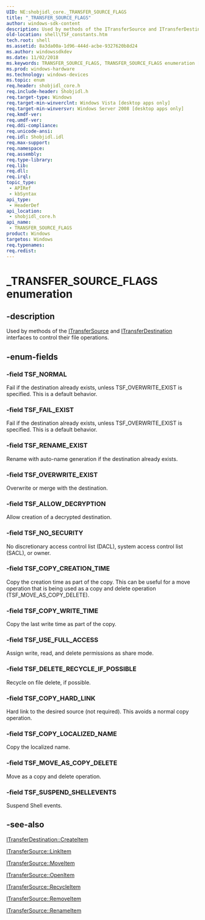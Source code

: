 ```yaml
---
UID: NE:shobjidl_core._TRANSFER_SOURCE_FLAGS
title: "_TRANSFER_SOURCE_FLAGS"
author: windows-sdk-content
description: Used by methods of the ITransferSource and ITransferDestination interfaces to control their file operations.
old-location: shell\TSF_constants.htm
tech.root: shell
ms.assetid: 8a3da00a-1d96-444d-acbe-9327620b8d24
ms.author: windowssdkdev
ms.date: 11/02/2018
ms.keywords: TRANSFER_SOURCE_FLAGS, TRANSFER_SOURCE_FLAGS enumeration [Windows Shell], TSF_ALLOW_DECRYPTION, TSF_COPY_CREATION_TIME, TSF_COPY_HARD_LINK, TSF_COPY_LOCALIZED_NAME, TSF_COPY_WRITE_TIME, TSF_DELETE_RECYCLE_IF_POSSIBLE, TSF_FAIL_EXIST, TSF_MOVE_AS_COPY_DELETE, TSF_NORMAL, TSF_NO_SECURITY, TSF_OVERWRITE_EXIST, TSF_RENAME_EXIST, TSF_SUSPEND_SHELLEVENTS, TSF_USE_FULL_ACCESS, _TRANSFER_SOURCE_FLAGS, _shell_TSF_constants, shell.TSF_constants, shobjidl_core/TRANSFER_SOURCE_FLAGS, shobjidl_core/TSF_ALLOW_DECRYPTION, shobjidl_core/TSF_COPY_CREATION_TIME, shobjidl_core/TSF_COPY_HARD_LINK, shobjidl_core/TSF_COPY_LOCALIZED_NAME, shobjidl_core/TSF_COPY_WRITE_TIME, shobjidl_core/TSF_DELETE_RECYCLE_IF_POSSIBLE, shobjidl_core/TSF_FAIL_EXIST, shobjidl_core/TSF_MOVE_AS_COPY_DELETE, shobjidl_core/TSF_NORMAL, shobjidl_core/TSF_NO_SECURITY, shobjidl_core/TSF_OVERWRITE_EXIST, shobjidl_core/TSF_RENAME_EXIST, shobjidl_core/TSF_SUSPEND_SHELLEVENTS, shobjidl_core/TSF_USE_FULL_ACCESS
ms.prod: windows-hardware
ms.technology: windows-devices
ms.topic: enum
req.header: shobjidl_core.h
req.include-header: Shobjidl.h
req.target-type: Windows
req.target-min-winverclnt: Windows Vista [desktop apps only]
req.target-min-winversvr: Windows Server 2008 [desktop apps only]
req.kmdf-ver: 
req.umdf-ver: 
req.ddi-compliance: 
req.unicode-ansi: 
req.idl: Shobjidl.idl
req.max-support: 
req.namespace: 
req.assembly: 
req.type-library: 
req.lib: 
req.dll: 
req.irql: 
topic_type:
 - APIRef
 - kbSyntax
api_type:
 - HeaderDef
api_location:
 - shobjidl_core.h
api_name:
 - TRANSFER_SOURCE_FLAGS
product: Windows
targetos: Windows
req.typenames: 
req.redist: 
---
```


# _TRANSFER_SOURCE_FLAGS enumeration


## -description


Used by methods of the <a href="https://msdn.microsoft.com/341966d4-f9cf-457d-97ef-8e6107544283">ITransferSource</a> and <a href="https://msdn.microsoft.com/8d0049e0-e227-40ae-a282-cdc17f227e24">ITransferDestination</a> interfaces to control their file operations.


## -enum-fields




### -field TSF_NORMAL

Fail if the destination already exists, unless TSF_OVERWRITE_EXIST is specified. This is a default behavior.


### -field TSF_FAIL_EXIST

Fail if the destination already exists, unless TSF_OVERWRITE_EXIST is specified. This is a default behavior.


### -field TSF_RENAME_EXIST

Rename with auto-name generation if the destination already exists.


### -field TSF_OVERWRITE_EXIST

Overwrite or merge with the destination.


### -field TSF_ALLOW_DECRYPTION

Allow creation of a decrypted destination.


### -field TSF_NO_SECURITY

No discretionary access control list (DACL), system access control list (SACL), or owner.


### -field TSF_COPY_CREATION_TIME

Copy the creation time as part of the copy. This can be useful for a move operation that is being used as a copy and delete operation (TSF_MOVE_AS_COPY_DELETE).


### -field TSF_COPY_WRITE_TIME

Copy the last write time as part of the copy.


### -field TSF_USE_FULL_ACCESS

Assign write, read, and delete permissions as share mode.


### -field TSF_DELETE_RECYCLE_IF_POSSIBLE

Recycle on file delete, if possible.


### -field TSF_COPY_HARD_LINK

Hard link to the desired source (not required). This avoids a normal copy operation.


### -field TSF_COPY_LOCALIZED_NAME

Copy the localized name.


### -field TSF_MOVE_AS_COPY_DELETE

Move as a copy and delete operation.


### -field TSF_SUSPEND_SHELLEVENTS

Suspend Shell events.


## -see-also




<a href="https://msdn.microsoft.com/56a02dd1-2118-4585-b6e9-8223c086b48a">ITransferDestination::CreateItem</a>



<a href="https://msdn.microsoft.com/e373c790-5366-4bff-a08d-817b0c566b1d">ITransferSource::LinkItem</a>



<a href="https://msdn.microsoft.com/de59291c-12ad-4639-bc10-d8416a979eb7">ITransferSource::MoveItem</a>



<a href="https://msdn.microsoft.com/8f051923-2798-43e9-8e8d-95eec5f618aa">ITransferSource::OpenItem</a>



<a href="https://msdn.microsoft.com/ee99a1ff-1a3e-46a4-82c6-df5f6c26c396">ITransferSource::RecycleItem</a>



<a href="https://msdn.microsoft.com/53084f0d-cf78-437a-ae04-43fd78cb9839">ITransferSource::RemoveItem</a>



<a href="https://msdn.microsoft.com/793eba59-6d21-4c7b-8fdb-bb7658fc410e">ITransferSource::RenameItem</a>
 

 

